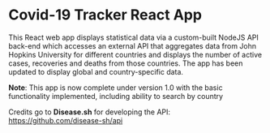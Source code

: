# Covid-19 Tracker React App

This React web app displays statistical data via a custom-built NodeJS API back-end which accesses an external API that aggregates data from John Hopkins University for different countries and displays the number of active cases, recoveries and deaths from those countries. The app has been updated to display global and country-specific data.

**Note**: This app is now complete under version 1.0 with the basic functionality implemented, including ability to search by country


Credits go to **Disease.sh** for developing the API: https://github.com/disease-sh/api
